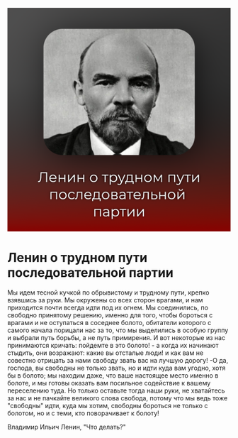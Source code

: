 ![Ленин о трудном пути последовательной партии](img/posts/06-04-2022.png)

# Ленин о трудном пути последовательной партии

Мы идем тесной кучкой по обрывистому и трудному пути, крепко взявшись за
руки. Мы окружены со всех сторон врагами, и нам приходится почти всегда идти под
их огнем. Мы соединились, по свободно принятому решению, именно для того, чтобы
бороться с врагами и не оступаться в соседнее болото, обитатели которого с
самого начала порицали нас за то, что мы выделились в особую группу и выбрали
путь борьбы, а не путь примирения. И вот некоторые из нас принимаются кричать:
пойдемте в это болото! - а когда их начинают стыдить, они возражают: какие вы
отсталые люди! и как вам не совестно отрицать за нами свободу звать вас на
лучшую дорогу! -О да, господа, вы свободны не только звать, но и идти куда вам
угодно, хотя бы в болото; мы находим даже, что ваше настоящее место именно в
болоте, и мы готовы оказать вам посильное содействие к вашему переселению
туда. Но только оставьте тогда наши руки, не хватайтесь за нас и не пачкайте
великого слова свобода, потому что мы ведь тоже "свободны" идти, куда мы хотим,
свободны бороться не только с болотом, но и с теми, кто поворачивает к болоту!

Владимир Ильич Ленин, "Что делать?"
